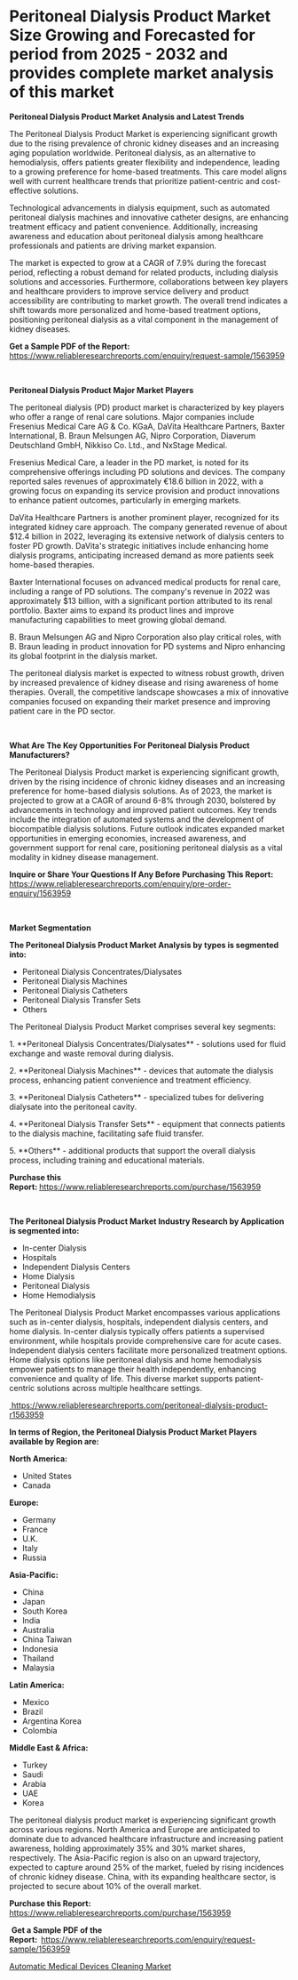 <p><h1>Peritoneal Dialysis Product Market Size Growing and Forecasted for period from 2025 - 2032 and provides complete market analysis of this market</h1></p><p><strong>Peritoneal Dialysis Product Market Analysis and Latest Trends</strong></p>
<p><p>The Peritoneal Dialysis Product Market is experiencing significant growth due to the rising prevalence of chronic kidney diseases and an increasing aging population worldwide. Peritoneal dialysis, as an alternative to hemodialysis, offers patients greater flexibility and independence, leading to a growing preference for home-based treatments. This care model aligns well with current healthcare trends that prioritize patient-centric and cost-effective solutions.</p><p>Technological advancements in dialysis equipment, such as automated peritoneal dialysis machines and innovative catheter designs, are enhancing treatment efficacy and patient convenience. Additionally, increasing awareness and education about peritoneal dialysis among healthcare professionals and patients are driving market expansion.</p><p>The market is expected to grow at a CAGR of 7.9% during the forecast period, reflecting a robust demand for related products, including dialysis solutions and accessories. Furthermore, collaborations between key players and healthcare providers to improve service delivery and product accessibility are contributing to market growth. The overall trend indicates a shift towards more personalized and home-based treatment options, positioning peritoneal dialysis as a vital component in the management of kidney diseases.</p></p>
<p><strong>Get a Sample PDF of the Report:&nbsp;</strong> <a href="https://www.reliableresearchreports.com/enquiry/request-sample/1563959?utm_campaign=2203&utm_medium=2&utm_source=Github&utm_content=ia&utm_term=04032025&utm_id=peritoneal-dialysis-product">https://www.reliableresearchreports.com/enquiry/request-sample/1563959</a></p>
<p>&nbsp;</p>
<p><strong>Peritoneal Dialysis Product Major Market Players</strong></p>
<p><p>The peritoneal dialysis (PD) product market is characterized by key players who offer a range of renal care solutions. Major companies include Fresenius Medical Care AG & Co. KGaA, DaVita Healthcare Partners, Baxter International, B. Braun Melsungen AG, Nipro Corporation, Diaverum Deutschland GmbH, Nikkiso Co. Ltd., and NxStage Medical. </p><p>Fresenius Medical Care, a leader in the PD market, is noted for its comprehensive offerings including PD solutions and devices. The company reported sales revenues of approximately €18.6 billion in 2022, with a growing focus on expanding its service provision and product innovations to enhance patient outcomes, particularly in emerging markets.</p><p>DaVita Healthcare Partners is another prominent player, recognized for its integrated kidney care approach. The company generated revenue of about $12.4 billion in 2022, leveraging its extensive network of dialysis centers to foster PD growth. DaVita's strategic initiatives include enhancing home dialysis programs, anticipating increased demand as more patients seek home-based therapies.</p><p>Baxter International focuses on advanced medical products for renal care, including a range of PD solutions. The company's revenue in 2022 was approximately $13 billion, with a significant portion attributed to its renal portfolio. Baxter aims to expand its product lines and improve manufacturing capabilities to meet growing global demand.</p><p>B. Braun Melsungen AG and Nipro Corporation also play critical roles, with B. Braun leading in product innovation for PD systems and Nipro enhancing its global footprint in the dialysis market. </p><p>The peritoneal dialysis market is expected to witness robust growth, driven by increased prevalence of kidney disease and rising awareness of home therapies. Overall, the competitive landscape showcases a mix of innovative companies focused on expanding their market presence and improving patient care in the PD sector.</p></p>
<p>&nbsp;</p>
<p><strong>What Are The Key Opportunities For Peritoneal Dialysis Product Manufacturers?</strong></p>
<p><p>The Peritoneal Dialysis Product market is experiencing significant growth, driven by the rising incidence of chronic kidney diseases and an increasing preference for home-based dialysis solutions. As of 2023, the market is projected to grow at a CAGR of around 6-8% through 2030, bolstered by advancements in technology and improved patient outcomes. Key trends include the integration of automated systems and the development of biocompatible dialysis solutions. Future outlook indicates expanded market opportunities in emerging economies, increased awareness, and government support for renal care, positioning peritoneal dialysis as a vital modality in kidney disease management.</p></p>
<p><strong>Inquire or Share Your Questions If Any Before Purchasing This Report:</strong> <a href="https://www.reliableresearchreports.com/enquiry/pre-order-enquiry/1563959?utm_campaign=2203&utm_medium=2&utm_source=Github&utm_content=ia&utm_term=04032025&utm_id=peritoneal-dialysis-product">https://www.reliableresearchreports.com/enquiry/pre-order-enquiry/1563959</a></p>
<p>&nbsp;</p>
<p><strong>Market Segmentation</strong></p>
<p><strong>The Peritoneal Dialysis Product Market Analysis by types is segmented into:</strong></p>
<p><ul><li>Peritoneal Dialysis Concentrates/Dialysates</li><li>Peritoneal Dialysis Machines</li><li>Peritoneal Dialysis Catheters</li><li>Peritoneal Dialysis Transfer Sets</li><li>Others</li></ul></p>
<p><p>The Peritoneal Dialysis Product Market comprises several key segments: </p><p>1. **Peritoneal Dialysis Concentrates/Dialysates** - solutions used for fluid exchange and waste removal during dialysis.</p><p>2. **Peritoneal Dialysis Machines** - devices that automate the dialysis process, enhancing patient convenience and treatment efficiency.</p><p>3. **Peritoneal Dialysis Catheters** - specialized tubes for delivering dialysate into the peritoneal cavity.</p><p>4. **Peritoneal Dialysis Transfer Sets** - equipment that connects patients to the dialysis machine, facilitating safe fluid transfer.</p><p>5. **Others** - additional products that support the overall dialysis process, including training and educational materials.</p></p>
<p><strong>Purchase this Report:&nbsp;</strong><a href="https://www.reliableresearchreports.com/purchase/1563959?utm_campaign=2203&utm_medium=2&utm_source=Github&utm_content=ia&utm_term=04032025&utm_id=peritoneal-dialysis-product">https://www.reliableresearchreports.com/purchase/1563959</a></p>
<p>&nbsp;</p>
<p><strong>The Peritoneal Dialysis Product Market Industry Research by Application is segmented into:</strong></p>
<p><ul><li>In-center Dialysis</li><li>Hospitals</li><li>Independent Dialysis Centers</li><li>Home Dialysis</li><li>Peritoneal Dialysis</li><li>Home Hemodialysis</li></ul></p>
<p><p>The Peritoneal Dialysis Product Market encompasses various applications such as in-center dialysis, hospitals, independent dialysis centers, and home dialysis. In-center dialysis typically offers patients a supervised environment, while hospitals provide comprehensive care for acute cases. Independent dialysis centers facilitate more personalized treatment options. Home dialysis options like peritoneal dialysis and home hemodialysis empower patients to manage their health independently, enhancing convenience and quality of life. This diverse market supports patient-centric solutions across multiple healthcare settings.</p></p>
<p><a href="https://www.reliableresearchreports.com/peritoneal-dialysis-product-r1563959?utm_campaign=2203&utm_medium=2&utm_source=Github&utm_content=ia&utm_term=04032025&utm_id=peritoneal-dialysis-product">&nbsp;https://www.reliableresearchreports.com/peritoneal-dialysis-product-r1563959</a></p>
<p><strong>In terms of Region, the Peritoneal Dialysis Product Market Players available by Region are:</strong></p>
<p>
    <p> <strong> North America: </strong>
        <ul>
            <li>United States</li>
            <li>Canada</li>
        </ul>
        </p> 
    <p> <strong> Europe: </strong>
        <ul>
            <li>Germany</li>
            <li>France</li>
            <li>U.K.</li>
            <li>Italy</li>
            <li>Russia</li>
        </ul>
        </p> 
    <p> <strong> Asia-Pacific: </strong>
        <ul>
            <li>China</li>
            <li>Japan</li>
            <li>South Korea</li>
            <li>India</li>
            <li>Australia</li>
            <li>China Taiwan</li>
            <li>Indonesia</li>
            <li>Thailand</li>
            <li>Malaysia</li>
        </ul>
        </p> 
    <p> <strong> Latin America: </strong>
        <ul>
            <li>Mexico</li>
            <li>Brazil</li>
            <li>Argentina Korea</li>
            <li>Colombia</li>
        </ul>
        </p> 
    <p> <strong> Middle East & Africa: </strong>
        <ul>
            <li>Turkey</li>
            <li>Saudi</li>
            <li>Arabia</li>
            <li>UAE</li>
            <li>Korea</li>
        </ul>
    </p>
    </p>
<p><p>The peritoneal dialysis product market is experiencing significant growth across various regions. North America and Europe are anticipated to dominate due to advanced healthcare infrastructure and increasing patient awareness, holding approximately 35% and 30% market shares, respectively. The Asia-Pacific region is also on an upward trajectory, expected to capture around 25% of the market, fueled by rising incidences of chronic kidney disease. China, with its expanding healthcare sector, is projected to secure about 10% of the overall market.</p></p>
<p><strong>Purchase this Report: </strong><a href="https://www.reliableresearchreports.com/purchase/1563959?utm_campaign=2203&utm_medium=2&utm_source=Github&utm_content=ia&utm_term=04032025&utm_id=peritoneal-dialysis-product">https://www.reliableresearchreports.com/purchase/1563959</a></p>
<p>&nbsp;<strong>Get a Sample PDF of the Report:&nbsp;&nbsp;</strong><a href="https://www.reliableresearchreports.com/enquiry/request-sample/1563959?utm_campaign=2203&utm_medium=2&utm_source=Github&utm_content=ia&utm_term=04032025&utm_id=peritoneal-dialysis-product">https://www.reliableresearchreports.com/enquiry/request-sample/1563959</a></p>
<p><strong></strong></p>
<p><p><a href="https://github.com/HobertDavis43/Market-Research-Report-List-1/blob/main/automatic-medical-devices-cleaning-market.md?utm_campaign=2203&utm_medium=2&utm_source=Github&utm_content=ia&utm_term=04032025&utm_id=peritoneal-dialysis-product">Automatic Medical Devices Cleaning Market</a></p></p>